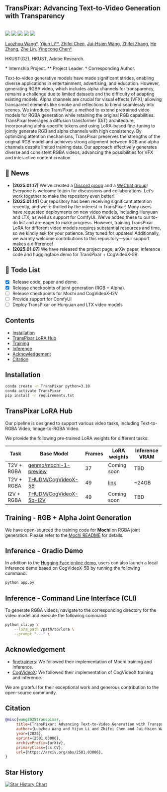 ## TransPixar: Advancing Text-to-Video Generation with Transparency
<br>
    <a href="https://arxiv.org/abs/2501.03006"><img src='https://img.shields.io/badge/arXiv-2501.03006-b31b1b.svg'></a>
    <a href='https://wileewang.github.io/TransPixar'><img src='https://img.shields.io/badge/Project_Page-TransPixar-blue'></a>
    <a href='https://huggingface.co/spaces/wileewang/TransPixar'><img src='https://img.shields.io/badge/HuggingFace-TransPixar-yellow'></a>
    <a href="https://discord.gg/7Xds3Qjr"><img src="https://img.shields.io/badge/Discord-join-blueviolet?logo=discord&amp"></a>
    <a href="https://github.com/wileewang/TransPixar/blob/main/wechat_group.jpg"><img src="https://img.shields.io/badge/Wechat-Join-green?logo=wechat&amp"></a>
<!--     <a href='https://www.youtube.com/watch?v=Wq93zi8bE3U'><img src='https://img.shields.io/badge/Demo_Video-MotionDirector-red'></a> -->
<br>

[Luozhou Wang*](https://wileewang.github.io/), 
[Yijun Li**](https://yijunmaverick.github.io/), 
[Zhifei Chen](), 
[Jui-Hsien Wang](http://juiwang.com/), 
[Zhifei Zhang](https://zzutk.github.io/), 
[He Zhang](https://sites.google.com/site/hezhangsprinter), 
[Zhe Lin](https://sites.google.com/site/zhelin625/home), 
[Yingcong Chen†](https://www.yingcong.me)

HKUST(GZ), HKUST, Adobe Research.

\* Internship Project.
\** Project Leader.
† Corresponding Author.

Text-to-video generative models have made significant strides, enabling diverse applications in entertainment, advertising, and education. However, generating RGBA video, which includes alpha channels for transparency, remains a challenge due to limited datasets and the difficulty of adapting existing models. Alpha channels are crucial for visual effects (VFX), allowing transparent elements like smoke and reflections to blend seamlessly into scenes.
We introduce TransPixar, a method to extend pretrained video models for RGBA generation while retaining the original RGB capabilities. TransPixar leverages a diffusion transformer (DiT) architecture, incorporating alpha-specific tokens and using LoRA-based fine-tuning to jointly generate RGB and alpha channels with high consistency. By optimizing attention mechanisms, TransPixar preserves the strengths of the original RGB model and achieves strong alignment between RGB and alpha channels despite limited training data.
Our approach effectively generates diverse and consistent RGBA videos, advancing the possibilities for VFX and interactive content creation.

<!-- insert a teaser gif -->
<!-- <img src="assets/mi.gif"  width="640" /> -->



## 📰 News
* **[2025.01.17]** We’ve created a [Discord group](https://discord.gg/7Xds3Qjr) and a [WeChat group]("https://github.com/wileewang/TransPixar/blob/main/wechat_group.jpg")! Everyone is welcome to join for discussions and collaborations. Let’s work together to make the repository even better!
* **[2025.01.14]** Our repository has been receiving significant attention recently, and we’re thrilled by the interest in TransPixar! Many users have requested deployments on new video models, including Hunyuan and LTX, as well as support for ComfyUI. We’ve added these to our to-do list and are eager to make progress. However, training TransPixar LoRA for different video models requires substantial resources and time, so we kindly ask for your patience. Stay tuned for updates! Additionally, we warmly welcome contributions to this repository—your support makes a difference!
* **[2025.01.07]** We have released the project page, arXiv paper, inference code and huggingface demo for TransPixar + CogVideoX-5B.



## 🚧 Todo List
* [x] Release code, paper and demo.
* [x] Release checkpoints of joint generation (RGB + Alpha).
* [ ] Release checkpoints for Mochi and CogVideoX-I2V
* [ ] Provide support for ComfyUI
* [ ] Deploy TransPixar on Hunyuan and LTX video models
<!-- * [ ] Release checkpoints of more modalities (RGB + Depth).
* [ ] Release checkpoints of conditional generation (RGB->Alpha). -->


## Contents

* [Installation](#installation)
* [TransPixar LoRA Hub](#lora-hub) 
* [Training](#training)
* [Inference](#inference)
* [Acknowledgement](#acknowledgement)
* [Citation](#citation)

<!-- * [Motion Embeddings Hub](#motion-embeddings-hub) -->

## Installation

```bash
conda create -n TransPixar python=3.10
conda activate TransPixar
pip install -r requirements.txt
```



## TransPixar LoRA Hub

Our pipeline is designed to support various video tasks, including Text-to-RGBA Video, Image-to-RGBA Video.

We provide the following pre-trained LoRA weights for different tasks:

| Task          | Base Model                                                    | Frames | LoRA weights                                                       | Inference VRAM |
|---------------|---------------------------------------------------------------|--------|--------------------------------------------------------------------|----------------|
| T2V + RGBA   | [genmo/mochi-1-preview](https://huggingface.co/genmo/mochi-1-preview) | 37     | Coming soon                                                       | TBD            |
| T2V + RGBA   | [THUDM/CogVideoX-5B](https://huggingface.co/THUDM/CogVideoX-5b)       | 49     | [link](https://huggingface.co/wileewang/TransPixar/blob/main/cogvideox_rgba_lora.safetensors) | ~24GB          |
| I2V + RGBA   | [THUDM/CogVideoX-5b-I2V](https://huggingface.co/THUDM/CogVideoX-5b-I2V) | 49     | Coming soon                                                       | TBD            |


## Training - RGB + Alpha Joint Generation
We have open-sourced the training code for **Mochi** on RGBA joint generation. Please refer to the [Mochi README](Mochi/README.md) for details.


## Inference - Gradio Demo
In addition to the [Hugging Face online demo](https://huggingface.co/spaces/wileewang/TransPixar), users can also launch a local inference demo based on CogVideoX-5B by running the following command:

```bash
python app.py
```

## Inference - Command Line Interface (CLI)
To generate RGBA videos, navigate to the corresponding directory for the video model and execute the following command:
```bash
python cli.py \
    --lora_path /path/to/lora \
    --prompt "..." \

```



## Acknowledgement

* [finetrainers](https://github.com/a-r-r-o-w/finetrainers): We followed their implementation of Mochi training and inference.
* [CogVideoX](https://github.com/THUDM/CogVideo): We followed their implementation of CogVideoX training and inference.

We are grateful for their exceptional work and generous contribution to the open-source community.

## Citation

 ```bibtex
@misc{wang2025transpixar,
      title={TransPixar: Advancing Text-to-Video Generation with Transparency}, 
      author={Luozhou Wang and Yijun Li and Zhifei Chen and Jui-Hsien Wang and Zhifei Zhang and He Zhang and Zhe Lin and Yingcong Chen},
      year={2025},
      eprint={2501.03006},
      archivePrefix={arXiv},
      primaryClass={cs.CV},
      url={https://arxiv.org/abs/2501.03006}, 
}
``` 

## Star History

[![Star History Chart](https://api.star-history.com/svg?repos=wileewang/TransPixar&type=Date)](https://star-history.com/#wileewang/TransPixar&Date)
